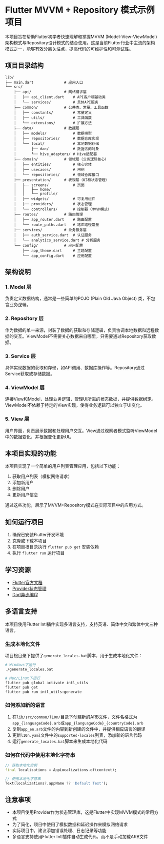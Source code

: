 # Flutter MVVM + Repository 模式示例项目

本项目旨在帮助Flutter初学者快速理解和掌握MVVM (Model-View-ViewModel) 架构模式与Repository设计模式的结合使用。这是当前Flutter行业中主流的架构模式之一，能够有效分离关注点，提高代码的可维护性和可测试性。

## 项目目录结构

```
lib/
├── main.dart              # 应用入口
└── src/
    ├── api/               # 网络请求层
    │   ├── api_client.dart    # API客户端基础类
    │   └── services/          # 具体API服务
    ├── common/            # 公共类、常量、工具函数
    │   ├── constants/         # 常量定义
    │   ├── utils/             # 工具函数
    │   └── extensions/        # 扩展方法
    ├── data/              # 数据层
    │   ├── models/            # 数据模型
    │   ├── repositories/      # 数据仓库实现
    │   └── local/             # 本地数据存储
    │       ├── dao/           # 数据访问对象
    │       └── hive_adapters/ # Hive适配器
    ├── domain/            # 领域层（业务逻辑核心）
    │   ├── entities/          # 核心实体
    │   ├── usecases/          # 用例
    │   └── repositories/      # 领域仓库接口
    ├── presentation/      # 表现层（UI和状态管理）
    │   ├── screens/           # 页面
    │   │   ├── home/
    │   │   └── profile/
    │   ├── widgets/           # 可复用组件
    │   ├── providers/         # 状态管理
    │   └── controllers/       # 控制器（MVVM模式）
    ├── routes/            # 路由管理
    │   ├── app_router.dart    # 路由配置
    │   └── route_paths.dart   # 路由路径常量
    ├── services/          # 业务服务层
    │   ├── auth_service.dart  # 认证服务
    │   └── analytics_service.dart # 分析服务
    └── config/            # 应用配置
        ├── app_theme.dart     # 主题配置
        └── app_config.dart    # 应用配置
```

## 架构说明

### 1. Model 层
负责定义数据结构，通常是一些简单的POJO (Plain Old Java Object) 类，不包含业务逻辑。

### 2. Repository 层
作为数据的单一来源，封装了数据的获取和存储逻辑，负责协调本地数据和远程数据的交互。ViewModel不需要关心数据来自哪里，只需要通过Repository获取数据。

### 3. Service 层
具体实现数据的获取和存储，如API调用、数据库操作等。Repository通过Service获取或存储数据。

### 4. ViewModel 层
连接View和Model，处理业务逻辑，管理UI所需的状态数据，并提供数据绑定。ViewModel不依赖于特定的View实现，使得业务逻辑可以独立于UI变化。

### 5. View 层
用户界面，负责展示数据和处理用户交互。View通过观察者模式监听ViewModel中的数据变化，并根据变化更新UI。

## 本项目实现的功能

本项目实现了一个简单的用户列表管理应用，包括以下功能：

1. 获取用户列表（模拟网络请求）
2. 添加新用户
3. 删除用户
4. 更新用户信息

通过这些功能，展示了MVVM+Repository模式在实际项目中的应用方式。

## 如何运行项目

1. 确保已安装Flutter开发环境
2. 克隆或下载本项目
3. 在项目根目录执行 `flutter pub get` 安装依赖
4. 执行 `flutter run` 运行项目

## 学习资源

- [Flutter官方文档](https://flutter.dev/docs)
- [Provider状态管理](https://pub.dev/packages/provider)
- [Dart异步编程](https://dart.dev/codelabs/async-await)

## 多语言支持

本项目使用Flutter Intl插件实现多语言支持，支持英语、简体中文和繁体中文三种语言。

### 生成本地化文件

项目根目录下提供了`generate_locales.bat`脚本，用于生成本地化文件：

```bash
# Windows下运行
./generate_locales.bat

# Mac/Linux下运行
flutter pub global activate intl_utils
flutter pub get
flutter pub run intl_utils:generate
```

### 如何添加新的语言

1. 在`lib/src/common/l10n/`目录下创建新的ARB文件，文件名格式为`app_{languageCode}.arb`或`app_{languageCode}_{countryCode}.arb`
2. 复制`app_en.arb`文件的内容到新创建的文件中，并提供相应语言的翻译
3. 更新`l10n.yaml`文件中的`supported-locales`列表，添加新的语言代码
4. 运行`generate_locales.bat`脚本来生成本地化代码

### 如何在代码中使用本地化字符串

```dart
// 获取本地化实例
final localizations = AppLocalizations.of(context);

// 使用本地化字符串
Text(localizations?.appName ?? 'Default Text');
```

## 注意事项

- 本项目使用Provider作为状态管理库，这是Flutter中实现MVVM模式的常用方式
- 为了简化，项目中使用了模拟数据和延迟操作来模拟网络请求
- 实际项目中，建议添加错误处理、日志记录等功能
- 多语言支持使用Flutter Intl插件自动生成代码，而不是手动加载ARB文件
